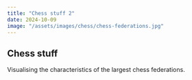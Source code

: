 ```yaml
---
title: "Chess stuff 2"
date: 2024-10-09
image: "/assets/images/chess/chess-federations.jpg"
---
```


## Chess stuff

Visualising the characteristics of the largest chess federations.
